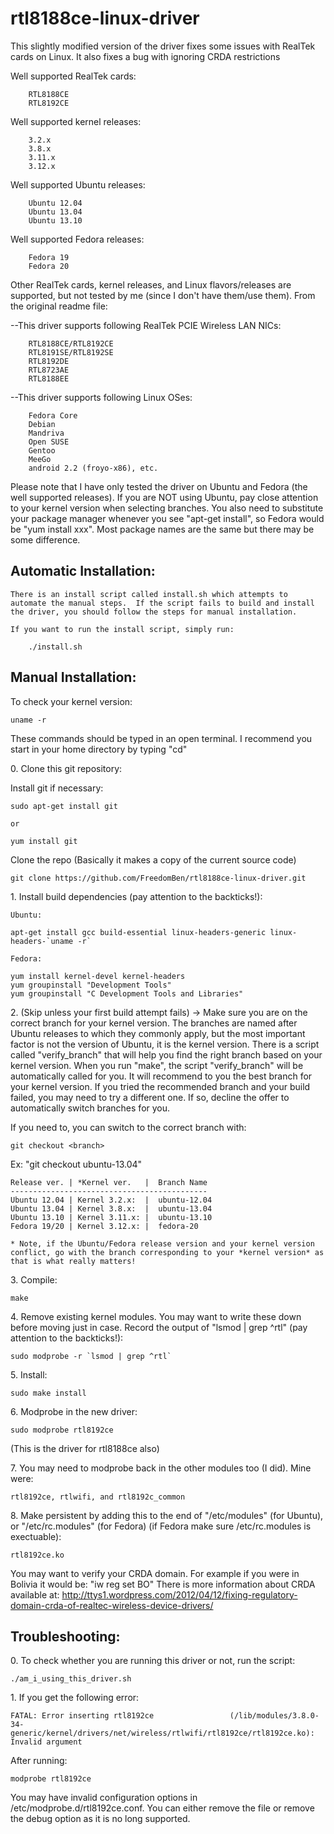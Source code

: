 rtl8188ce-linux-driver
======================


This slightly modified version of the driver fixes some issues with RealTek cards on Linux.  It also fixes a bug with ignoring CRDA restrictions


Well supported RealTek cards:

        RTL8188CE
        RTL8192CE
        
Well supported kernel releases:

        3.2.x
        3.8.x
        3.11.x
        3.12.x

Well supported Ubuntu releases:

        Ubuntu 12.04
        Ubuntu 13.04
        Ubuntu 13.10

Well supported Fedora releases:

        Fedora 19
        Fedora 20

Other RealTek cards, kernel releases, and Linux flavors/releases are supported, but not tested by me (since I don't have them/use them).  From the original readme file:

--This driver supports following RealTek PCIE Wireless LAN NICs:

        RTL8188CE/RTL8192CE
        RTL8191SE/RTL8192SE
        RTL8192DE
        RTL8723AE
        RTL8188EE

--This driver supports following Linux OSes:

        Fedora Core
        Debian
        Mandriva
        Open SUSE
        Gentoo
        MeeGo
        android 2.2 (froyo-x86), etc.
        

Please note that I have only tested the driver on Ubuntu and Fedora (the well supported releases).  If you are NOT using Ubuntu, pay close attention to your kernel version when selecting branches.  You also need to substitute your package manager whenever you see "apt-get install", so Fedora would be "yum install xxx".  Most package names are the same but there may be some difference.


Automatic Installation:
-----------------------

    There is an install script called install.sh which attempts to automate the manual steps.  If the script fails to build and install the driver, you should follow the steps for manual installation.
    
    If you want to run the install script, simply run:

        ./install.sh


Manual Installation:
--------------------

To check your kernel version:  

    uname -r


These commands should be typed in an open terminal.  I recommend you start in your home directory by typing "cd"

0\.  Clone this git repository:

Install git if necessary:

    sudo apt-get install git
    
    or

    yum install git

Clone the repo (Basically it makes a copy of the current source code)

    git clone https://github.com/FreedomBen/rtl8188ce-linux-driver.git


1\.  Install build dependencies (pay attention to the backticks!):

    Ubuntu:

    apt-get install gcc build-essential linux-headers-generic linux-headers-`uname -r`

    Fedora:

    yum install kernel-devel kernel-headers
    yum groupinstall "Development Tools"
    yum groupinstall "C Development Tools and Libraries"


2\. (Skip unless your first build attempt fails) -> Make sure you are on the correct branch for your kernel version.  The branches are named after Ubuntu releases to which they commonly apply, but the most important factor is not the version of Ubuntu, it is the kernel version.  There is a script called "verify_branch" that will help you find the right branch based on your kernel version.  When you run "make", the script "verify_branch" will be automatically called for you.  It will recommend to you the best branch for your kernel version.  If you tried the recommended branch and your build failed, you may need to try a different one.  If so, decline the offer to automatically switch branches for you.

If you need to, you can switch to the correct branch with:

    git checkout <branch>
    
Ex: "git checkout ubuntu-13.04"

    Release ver. | *Kernel ver.   |  Branch Name
    --------------------------------------------
    Ubuntu 12.04 | Kernel 3.2.x:  |  ubuntu-12.04
    Ubuntu 13.04 | Kernel 3.8.x:  |  ubuntu-13.04
    Ubuntu 13.10 | Kernel 3.11.x: |  ubuntu-13.10
    Fedora 19/20 | Kernel 3.12.x: |  fedora-20

    * Note, if the Ubuntu/Fedora release version and your kernel version conflict, go with the branch corresponding to your *kernel version* as that is what really matters!


3\. Compile:

    make

4\. Remove existing kernel modules.  You may want to write these down before moving just in case.  Record the output of "lsmod | grep ^rtl" (pay attention to the backticks!):

    sudo modprobe -r `lsmod | grep ^rtl`

5\. Install:

    sudo make install

6\. Modprobe in the new driver:

    sudo modprobe rtl8192ce 

(This is the driver for rtl8188ce also)


7\. You may need to modprobe back in the other modules too (I did).  Mine were: 

    rtl8192ce, rtlwifi, and rtl8192c_common

8\. Make persistent by adding this to the end of "/etc/modules" (for Ubuntu), or "/etc/rc.modules" (for Fedora) (if Fedora make sure /etc/rc.modules is exectuable):

    rtl8192ce.ko

You may want to verify your CRDA domain.  For example if you were in Bolivia it would be: "iw reg set BO"
There is more information about CRDA available at: http://ttys1.wordpress.com/2012/04/12/fixing-regulatory-domain-crda-of-realtec-wireless-device-drivers/


Troubleshooting:
----------------

0\. To check whether you are running this driver or not, run the script:

    ./am_i_using_this_driver.sh

1\. If you get the following error:
    
    FATAL: Error inserting rtl8192ce                 (/lib/modules/3.8.0-34-generic/kernel/drivers/net/wireless/rtlwifi/rtl8192ce/rtl8192ce.ko): Invalid argument

After running: 

    modprobe rtl8192ce 
    
You may have invalid configuration options in /etc/modprobe.d/rtl8192ce.conf.  You can either remove the file or remove the debug option as it is no long supported.   

